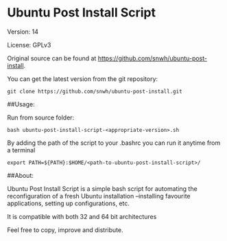 Ubuntu Post Install Script
==========================

Version: 14

License: GPLv3

Original source can be found at https://github.com/snwh/ubuntu-post-install.

You can get the latest version from the git repository:

    git clone https://github.com/snwh/ubuntu-post-install.git

##Usage:

Run from source folder:

    bash ubuntu-post-install-script-<appropriate-version>.sh

By adding the path of the script to your .bashrc you can run it anytime from a terminal
	
	export PATH=${PATH}:$HOME/<path-to-ubuntu-post-install-script>/


##About:

Ubuntu Post Install Script is a simple bash script for automating the reconfiguration of a fresh Ubuntu installation –installing favourite applications, setting up configurations, etc. 

It is compatible with both 32 and 64 bit architectures 

Feel free to copy, improve and distribute.